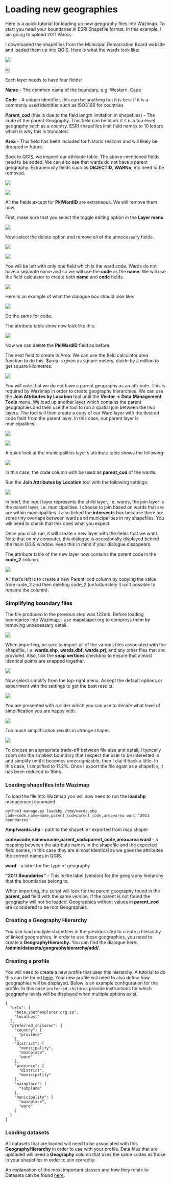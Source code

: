 # Loading new geographies

Here is a quick tutorial for loading up new geography files into Wazimap. To start you need your boundaries in ESRI Shapefile format. In this example, I am going to upload 2011 Wards.

I downloaded the shapefiles from the Municipal Demarcation Board website and loaded them up into QGIS. Here is what the wards look like:

![](../.gitbook/assets/1.-wards.png)

￼

Each layer needs to have four fields:

**Name** - The common name of the boundary, e.g. Western. Cape

**Code** - A unique identifier, this can be anything but it is best if it is a commonly used identifier such as ISO3166 for countries

**Parent\_cod** \(this is due to the field length limitation in shapefiles\) - The code of the parent Geography.  This field can be blank if it is a top-level geography such as a country. ESRI shapefiles limit field names to 10 letters which is why this is truncated.

**Area** - This field has been included for historic reasons and will likely be dropped in future.

Back to QGIS, we inspect our attribute table. The above-mentioned fields need to be added. We can also see that wards do not have a parent geography. Extraneously fields such as **OBJECTID**, **WARNo**, etc need to be removed.

![](../.gitbook/assets/2.-attribute-menu.png)

![](../.gitbook/assets/3.-attribute-table.png)

All the fields except for **PklWardID** are extraneous. We will remove them now.

First, make sure that you select the toggle editing option in the **Layer menu**

![](../.gitbook/assets/4.-toggle-editing.png)

Now select the delete option and remove all of the unnecessary fields.

![](../.gitbook/assets/5.-delete-button.png)



![](../.gitbook/assets/6.-delete-dialogue.png)

You will be left with only one field which is the ward code. Wards do not have a separate name and so we will use the **code** as the **name**. We will use the field calculator to create both **name** and **code** fields.

![](../.gitbook/assets/7.-field-calculator.png)

Here is an example of what the dialogue box should look like:

![](../.gitbook/assets/8.-field-calculator-dialogue.png)

Do the same for code.

The attribute table show now look like this:

![](../.gitbook/assets/9.-attribute-table.png)

Now we can delete the **PklWardID** field as before.

The next field to create Is Area. We can use the field calculator area function to do this. $area is given as square meters, divide by a million to get square kilometres.

![](../.gitbook/assets/10.-attribute-table-area.png)

You will note that we do not have a parent geography as an attribute. This is required by Wazimap in order to create geography hierarchies. We can use the **Join Attributes by Location** tool until the **Vector -&gt; Data** **Management** **Tools** menu. We load up another layer which contains the parent geographies and then use the tool to run a spatial join between the two layers. The tool will then create a copy of our Ward layer with the desired code field from the parent layer. In this case, our parent layer is municipalities.

![](../.gitbook/assets/11.-add-layer.png)

![](../.gitbook/assets/12.-add-layer.png)

A quick look at the municipalities layer’s attribute table shows the following:

![](../.gitbook/assets/13.-mn-attribute-table.png)

In this case, the code column with be used as **parent\_cod** of the wards.

Run the **Join Attributes by Location** tool with the following settings:

![](../.gitbook/assets/14.-join-attributes-dialogue.png)

In brief, the input layer represents the child layer, i.e. wards, the join layer is the parent layer, i.e. municipalities. I choose to join based on wards that are are within municipalities. I also ticked the **intersects** box because there are some tiny overlaps between wards and municipalities in my shapefiles. You will need to check that this does what you expect. 

Once you click run, it will create a new layer with the fields that we want. Note that on my computer, this dialogue is occasionally displayed behind the main QGIS window. Keep this in mind if your dialogue disappears.

The attribute table of the new layer now contains the parent code in the **code\_2** column.

![](../.gitbook/assets/15.-new-attribute-table.png)

All that’s left is to create a new Parent\_cod column by copying the value from code\_2 and then deleting code\_2 \(unfortunately it isn’t possible to rename the column\). 

### **Simplifying boundary files**

The file produced in the previous step was 122mb. Before loading boundaries into Wazimap, I use mapshaper.org to compress them by removing unnecessary detail. 

![](../.gitbook/assets/16.-mapshaper.png)

When importing, be sure to import all of the various files associated with the shapefile, i.e. **wards.shp**, **wards.dbf**, **wards.prj**, and any other files that are provided. Also, tick the **snap vertices** checkbox to ensure that almost identical points are snapped together.

![](../.gitbook/assets/17.-mapshaper-import.png)

Now select simplify from the top-right menu. Accept the default options or experiment with the settings to get the best results.

![](../.gitbook/assets/18.-mapshaper-simplify-map.png)

You are presented with a slider which you can use to decide what level of simplification you are happy with.

![](../.gitbook/assets/19.-mapshaper-slider.png)

Too much simplification results in strange shapes

![](../.gitbook/assets/20.-mapshaper-too-much-simplification.png)

To choose an appropriate trade-off between file size and detail, I typically zoom into the smallest boundary that I expect the user to be interested in and simplify until it becomes unrecognizable, then I dial it back a little. In this case, I simplified to 11.2%. Once I export the file again as a shapefile, it has been reduced to 16mb.

### Loading shapefiles into Wazimap

To load the file into Wazimap you will now need to run the **loadshp** management command

`python3 manage.py loadshp /tmp/wards.shp code=code,name=name,parent_cod=parent_code,area=area ward "2011 Boundaries"`

**/tmp/wards.shp**  - path to the shapefile I exported from map shaper

**code=code,name=name,parent\_cod=parent\_code,area=area ward** - a mapping between the attribute names in the shapefile and the expected field names, in this case they are almost identical as we gave the attributes the correct names in QGIS.

**ward** - a label for the type of geography

**"2011 Boundaries"** - This is the label \(version\) for the geography hierarchy that the boundaries belong to.

When importing, the script will look for the parent geography found in the **parent\_cod** field with the same version. If the parent is not found the geography will not be loaded. Geographies without values in **parent\_cod** are considered to be root Geographies.

### Creating a Geography Hierarchy 

You can load multiple shapefiles in the previous step to create a hierarchy of linked geographies. In order to use these geographies, you need to create a **GeographyHierarchy.** You can find the dialogue here: **/admin/datasets/geographyhierarchy/add/**. 

### Creating a profile

You will need to create a new profile that uses this hierarchy. A tutorial to do this can be found [here](creating-a-new-profile.md).  Your new profile will need to also define how geographies will be displayed. Below is an example configuration for the profile. In this case `preferred_children` provide instructions for which geography levels will be displayed when multiple options exist.  


```text
{
  "urls": [
    "beta.youthexplorer.org.za",
    "localhost"
  ],
  "preferred_children": {
    "country": [
      "province"
    ],
    "district": [
      "municipality",
      "mainplace",
      "ward"
    ],
    "province": [
      "district",
      "municipality"
    ],
    "mainplace": [
      "subplace"
    ],
    "municipality": [
      "mainplace",
      "ward"
    ]
  }
}
```

### Loading datasets

All datasets that are loaded will need to be associated with this **GeographyHierarchy** in order to use with your profile. Data files that are uploaded will need a **Geography** column that uses the same codes as those in your shapefiles in order to join correctly. 

An explanation of the most important classes and how they relate to Datasets can be found [here](../system-architecture/database-models.md).

